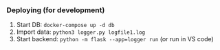 ### Deploying (for development)

1. Start DB: `docker-compose up -d db`
2. Import data: `python3 logger.py logfile1.log`
3. Start backend: `python -m flask --app=logger run` (or run in VS code)
